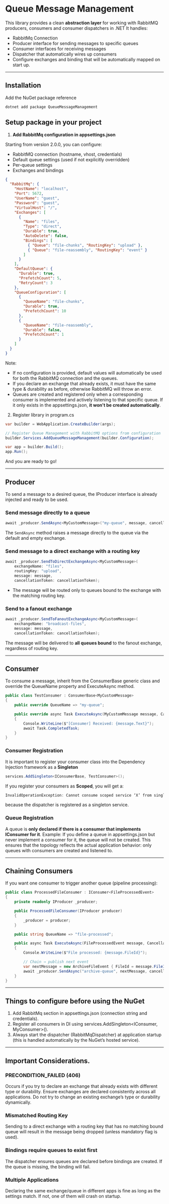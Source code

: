 # Queue Message Management

This library provides a clean **abstraction layer** for working with RabbitMQ producers, consumers and consumer dispatchers in .NET
It handles:
- RabbitMq Connection
- Producer interface for sending messages to specific queues
- Consumer interfaces for receiving messages
- Dispatcher that automatically wires up consumers
- Configure exchanges and binding that will be automatically mapped on start up.

---

## Installation
Add the NuGet package reference
```
dotnet add package QueueMessageManagement
```

## Setup package in your project

1. **Add RabbitMq configuration in appsettings.json**

Starting from version 2.0.0, you can configure:
- RabbitMQ connection (hostname, vhost, credentials)
- Default queue settings (used if not explicitly overridden)
- Per-queue settings
- Exchanges and bindings

```json
{
  "RabbitMq": {
    "HostName": "localhost",
    "Port": 5672,
    "UserName": "guest",
    "Password": "guest",
    "VirtualHost": "/",
    "Exchanges": [
      {
        "Name": "files",
        "Type": "direct",
        "Durable": true,
        "AutoDelete": false,
        "Bindings": [
          { "Queue": "file-chunks", "RoutingKey": "upload" },
          { "Queue": "file-reassembly", "RoutingKey": "event" }
        ]
      }
    ],
    "DefaultQueue": {
      "Durable": true,
      "PrefetchCount": 5,
      "RetryCount": 3
    },
    "QueueConfiguration": [
      {
        "QueueName": "file-chunks",
        "Durable": true,
        "PrefetchCount": 10
      },
      {
        "QueueName": "file-reassembly",
        "Durable": false,
        "PrefetchCount": 1
      }
    ]
  }
}
```

Note: 
- If no configuration is provided, default values will automatically be used for both the RabbitMQ connection and the queues.
- If you declare an exchange that already exists, it must have the same type & durability as before, otherwise RabbitMQ will throw an error.
- Queues are created and registered only when a corresponding consumer is implemented and actively listening to that specific queue. If it only exists in the appsettings.json, **it won't be created automatically**.

2. Register library in program.cs
```csharp
var builder = WebApplication.CreateBuilder(args);

// Register Queue Management with RabbitMQ options from configuration
builder.Services.AddQueueMessageManagement(builder.Configuration);

var app = builder.Build();
app.Run();
```

And you are ready to go!

---

## Producer
To send a message to a desired queue, the IProducer interface is already injected and ready to be used.

### Send message directly to a queue

```csharp
await _producer.SendAsync<MyCustomMessage>("my-queue", message, cancellationToken);
```
The `SendAsync` method raises a message directly to the queue via the default and empty exchange.

### Send message to a direct exchange with a routing key

```csharp
await _producer.SendToDirectExchangeAsync<MyCustomMessage>(
    exchangeName: "files",
    routingKey: "upload",
    message: message,
    cancellationToken: cancellationToken);
```
- The message will be routed only to queues bound to the exchange with the matching routing key.


### Send to a fanout exchange

```csharp
await _producer.SendToFanoutExchangeAsync<MyCustomMessage>(
    exchangeName: "broadcast-files",
    message: message,
    cancellationToken: cancellationToken);
```
The message will be delivered to **all queues bound** to the fanout exchange, regardless of routing key.

---

## Consumer
To consume a message, inherit from the ConsumerBase<T> generic class and override the QueueName property and ExecuteAsync method.
```csharp
public class TestConsumer : ConsumerBase<MyCustomMessage>
{
    public override QueueName => "my-queue";

    public override async Task ExecuteAsync(MyCustomMessage message, CancellationToken cancellationToken)
    {
        Console.WriteLine($"[Consumer] Received: {message.Text}");
        await Task.CompletedTask;
    }
}
```

### Consumer Registration

It is important to register your consumer class into the Dependency Injection framework as a **Singleton**
```csharp
services.AddSingleton<IConsumerBase, TestConsumer>();
```

If you register your consumers as **Scoped**, you will get a:
```csharp
InvalidOperationException: Cannot consume scoped service ‘X’ from singleton ‘Y’.
```
because the dispatcher is registered as a singleton service.

### Queue Registration

A queue is **only declared if there is a consumer that implements IConsumer<T> for it**.
Example: If you define a queue in appsettings.json but never implement a consumer for it, the queue will not be created.
This ensures that the topology reflects the actual application behavior: only queues with consumers are created and listened to.

---

## Chaining Consumers

If you want one consumer to trigger another queue (pipeline processing):
```csharp
public class ProcessedFileConsumer : IConsumer<FileProcessedEvent>
{
    private readonly IProducer _producer;

    public ProcessedFileConsumer(IProducer producer)
    {
        _producer = producer;
    }

    public string QueueName => "file-processed";

    public async Task ExecuteAsync(FileProcessedEvent message, CancellationToken cancellationToken)
    {
        Console.WriteLine($"File processed: {message.FileId}");

        // Chain → publish next event
        var nextMessage = new ArchiveFileEvent { FileId = message.FileId };
        await _producer.SendAsync("archive-queue", nextMessage, cancellationToken);
    }
}
```

---

## Things to configure before using the NuGet
1.	Add RabbitMq section in appsettings.json (connection string and credentials).
2.	Register all consumers in DI using services.AddSingleton<IConsumer<T>, MyConsumer>().
3. Always start the dispatcher (RabbitMqDispatcher) at application startup (this is handled automatically by the NuGet’s hosted service).

---

## Important Considerations.

### **PRECONDITION_FAILED (406)**

Occurs if you try to declare an exchange that already exists with different type or durability. 
Ensure exchanges are declared consistently across all applications. Do not try to change an existing exchange’s type or durability dynamically.

### **Mismatched Routing Key**

Sending to a direct exchange with a routing key that has no matching bound queue will result in the message being dropped (unless mandatory flag is used). 

### **Bindings require queues to exist first**

The dispatcher ensures queues are declared before bindings are created. If the queue is missing, the binding will fail.

### **Multiple Applications**

Declaring the same exchange/queue in different apps is fine as long as the settings match. If not, one of them will crash on startup.